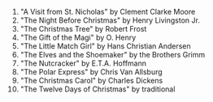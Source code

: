 1. "A Visit from St. Nicholas" by Clement Clarke Moore
2. "The Night Before Christmas" by Henry Livingston Jr.
3. "The Christmas Tree" by Robert Frost
4. "The Gift of the Magi" by O. Henry
5. "The Little Match Girl" by Hans Christian Andersen
6. "The Elves and the Shoemaker" by the Brothers Grimm
7. "The Nutcracker" by E.T.A. Hoffmann
8. "The Polar Express" by Chris Van Allsburg
9. "The Christmas Carol" by Charles Dickens
10. "The Twelve Days of Christmas" by traditional